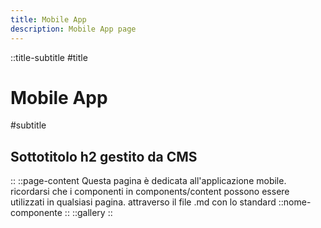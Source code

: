 ```yaml
---
title: Mobile App
description: Mobile App page
---
```

::title-subtitle
#title
# Mobile App
#subtitle
## Sottotitolo h2 gestito da CMS
::
::page-content
Questa pagina è dedicata all'applicazione mobile. 
ricordarsi che i componenti in components/content possono essere utilizzati in qualsiasi pagina. attraverso il file .md 
con lo standard ::nome-componente
::
::gallery
::